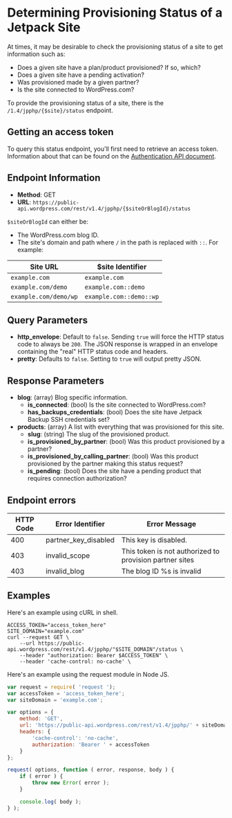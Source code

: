# Determining Provisioning Status of a Jetpack Site

At times, it may be desirable to check the provisioning status of a site to get information such as:

- Does a given site have a plan/product provisioned? If so, which?
- Does a given site have a pending activation?
- Was provisioned made by a given partner?
- Is the site connected to WordPress.com?

To provide the provisioning status of a site, there is the `/1.4/jpphp/{$site}/status` endpoint.

## Getting an access token

To query this status endpoint, you'll first need to retrieve an access token. Information about that can be found on the [Authentication API document](../jetpack-start-endpoints/authentication.md#getting-a-jetpack-partner-access-token ).

## Endpoint Information

- __Method__: GET
- __URL__:    `https://public-api.wordpress.com/rest/v1.4/jpphp/{$siteOrBlogId}/status`

`$siteOrBlogId` can either be:
 
 - The WordPress.com blog ID.
 - The site's domain and path where `/` in the path is replaced with `::`. For example:

| Site URL              | $site Identifier        |
| --------------------- | -------------------     |
| `example.com`         | `example.com`           |
| `example.com/demo`    | `example.com::demo`     |
| `example.com/demo/wp` | `example.com::demo::wp` |

## Query Parameters

- __http_envelope__: Default to `false`. Sending `true` will force the HTTP status code to always be `200`. The JSON response is wrapped in an envelope containing the "real" HTTP status code and headers.
- __pretty__:        Defaults to `false`. Setting to `true` will output pretty JSON.

## Response Parameters

- __blog__:                                (array) Blog specific information.
  - __is_connected__:                      (bool) Is the site connected to WordPress.com?
  - __has_backups_credentials__:           (bool) Does the site have Jetpack Backup SSH credentials set?
- __products__:                            (array) A list with everything that was provisioned for this site.
  - __slug__:                              (string) The slug of the provisioned product.
  - __is_provisioned_by_partner__:         (bool) Was this product provisioned by a partner?
  - __is_provisioned_by_calling_partner__: (bool) Was this product provisioned by the partner making this status request?
  - __is_pending__:                        (bool) Does the site have a pending product that requires connection authorization?
  
## Endpoint errors

| HTTP Code | Error Identifier      | Error Message                                                             |
| --------- | --------------------- | ------------------------------------------------------------------------- |
| 400       | partner_key_disabled  | This key is disabled.                                                     |
| 403       | invalid_scope         | This token is not authorized to provision partner sites                   |
| 403       | invalid_blog          | The blog ID %s is invalid                                                 |

## Examples

Here's an example using cURL in shell.

```shell
ACCESS_TOKEN="access_token_here"
SITE_DOMAIN="example.com"
curl --request GET \
    --url https://public-api.wordpress.com/rest/v1.4/jpphp/"$SITE_DOMAIN"/status \
    --header "authorization: Bearer $ACCESS_TOKEN" \
    --header 'cache-control: no-cache' \
```

Here's an example using the request module in Node JS.

```javascript
var request = require( 'request ');
var accessToken = 'access_token_here';
var siteDomain = 'example.com';

var options = {
    method: 'GET',
    url: 'https://public-api.wordpress.com/rest/v1.4/jpphp/' + siteDomain + '/status',
    headers: {
        'cache-control': 'no-cache',
        authorization: 'Bearer ' + accessToken
    }
};

request( options, function ( error, response, body ) {
    if ( error ) {
        throw new Error( error );
    }

    console.log( body );
} );
```

